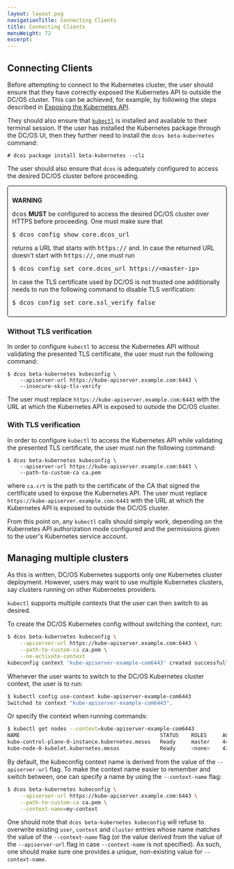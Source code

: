 ```yaml
---
layout: layout.pug
navigationTitle: Connecting Clients
title: Connecting Clients
menuWeight: 72
excerpt:
---
```


<!-- This source repo for this topic is https://github.com/mesosphere/dcos-kubernetes -->


## Connecting Clients

Before attempting to connect to the Kubernetes cluster, the user should ensure
that they have correctly exposed the Kubernetes API to outside the DC/OS
cluster. This can be achieved, for example, by following the steps described in
[Exposing the Kubernetes API](../exposing-the-kubernetes-api).

They should also ensure that
[`kubectl`](https://kubernetes.io/docs/tasks/tools/install-kubectl/) is
installed and available to their terminal session. If the user has installed the
Kubernetes package through the DC/OS UI, then they further need to install the
`dcos beta-kubernetes` command:

```
# dcos package install beta-kubernetes --cli
```

The user should also ensure that `dcos` is adequately configured to access the
desired DC/OS cluster before proceeding.

<div style="border: thin solid black; background-color: #FAFAFA; border-radius: 5px; padding: 10px; margin-bottom: 20px;">
<p><b>WARNING</b></p>
<p>
<tt>dcos</tt> <b>MUST</b> be configured to access the desired DC/OS cluster
over HTTPS before proceeding. One must make sure that
<p><tt>$ dcos config show core.dcos_url</tt></p> returns a URL that starts with
<tt>https://</tt> and. In case the returned URL doesn't start with
<tt>https://</tt>, one must run
<p><tt>$ dcos config set core.dcos_url https://&lt;master-ip&gt;</tt></p>
In case the TLS certificate used by DC/OS is not trusted one additionally needs
to run the following command to disable TLS verification:
<p><tt>$ dcos config set core.ssl_verify false</tt></p>
</p>
</div>

### Without TLS verification

In order to configure `kubectl` to access the Kubernetes API without validating
the presented TLS certificate, the user must run the following command:

```
$ dcos beta-kubernetes kubeconfig \
    --apiserver-url https://kube-apiserver.example.com:6443 \
    --insecure-skip-tls-verify
```

The user must replace `https://kube-apiserver.example.com:6443` with the URL at
which the Kubernetes API is exposed to outside the DC/OS cluster.

### With TLS verification

In order to configure `kubectl` to access the Kubernetes API while validating
the presented TLS certificate, the user must run the following command:

```
$ dcos beta-kubernetes kubeconfig \
    --apiserver-url https://kube-apiserver.example.com:6443 \
    --path-to-custom-ca ca.pem
```

where `ca.crt` is the path to the certificate of the CA that signed the
certificate used to expose the Kubernetes API. The user must replace
`https://kube-apiserver.example.com:6443` with the URL at which the Kubernetes
API is exposed to outside the DC/OS cluster.

From this point on, any `kubectl` calls should simply work, depending on the
Kubernetes API authorization mode configured and the permissions given to the
user's Kubernetes service account.

## Managing multiple clusters

As this is written, DC/OS Kubernetes supports only one Kubernetes cluster
deployment. However, users may want to use multiple Kubernetes clusters, say
clusters running on other Kubernetes providers.

`kubectl` supports multiple contexts that the user can then switch to as
desired.

To create the DC/OS Kubernetes config without switching the context, run:

```bash
$ dcos beta-kubernetes kubeconfig \
    --apiserver-url https://kube-apiserver.example.com:6443 \
    --path-to-custom-ca ca.pem \
    --no-activate-context
kubeconfig context 'kube-apiserver-example-com6443' created successfully
```

Whenever the user wants to switch to the DC/OS Kubernetes cluster context,
the user is to run:

```bash
$ kubectl config use-context kube-apiserver-example-com6443
Switched to context "kube-apiserver-example-com6443".
```

Or specify the context when running commands:

```bash
$ kubectl get nodes --context=kube-apiserver-example-com6443
NAME                                             STATUS    ROLES     AGE       VERSION
kube-control-plane-0-instance.kubernetes.mesos   Ready     master    44m       v1.12.0-beta.2
kube-node-0-kubelet.kubernetes.mesos             Ready     <none>    43m       v1.12.0-beta.2
```

By default, the kubeconfig context name is derived from the value of the
`--apiserver-url` flag. To make the context name easier to remember and switch
between, one can specify a name by using the `--context-name` flag:

```bash
$ dcos beta-kubernetes kubeconfig \
    --apiserver-url https://kube-apiserver.example.com:6443 \
    --path-to-custom-ca ca.pem \
    --context-name=my-context
```

One should note that `dcos beta-kubernetes kubeconfig` will refuse to overwrite
existing `user`, `context` and `cluster` entries whose name matches the value of
the `--context-name` flag (or the value derived from the value of the
`--apiserver-url` flag in case `--context-name` is not specified). As such, one
should make sure one provides a unique, non-existing value for `--context-name`.

